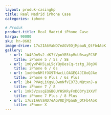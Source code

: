 ```yaml
---
layout: produk-casinghp
title: Real Madrid iPhone Case
categories: iphone

# Produk
product-title: Real Madrid iPhone Case
harga: 90000
sku: hn-0603
image-drive: 17u2IA6VaND7eAGV0DjMpauN_QtFb4AoK
gallery:
  - url: 1W4S9n5v2-dK7tVpnYB5kpMuU0sayFC8F
    title: iPhone 5 / 5s / SE
  - url: 1m0ywP4H5LaL5cYQyBesCq-tztg_J8gOX
    title: iPhone 6 / 6s
  - url: 1xoHbeNMlfOX9THwcLLOAGEQ4JI8oQJAe
    title: iPhone 6 Plus / 6s Plus
  - url: 1b4_PVAqLiKgyL8wnNfVE07ZuNQtxnJ-a
    title: iPhone 7 / 8
  - url: 1mk5VzssqEQGBGUYHSKRyFmDQ3Yy1XXVT
    title: iPhone 7 Plus / 8 Plus
  - url: 17u2IA6VaND7eAGV0DjMpauN_QtFb4AoK
    title: iPhone X
---
```

